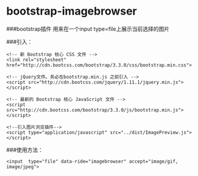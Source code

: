 bootstrap-imagebrowser
======================

###bootstrap插件  用来在一个input type=file上展示当前选择的图片

###引入：
```
<!-- 新 Bootstrap 核心 CSS 文件 -->
<link rel="stylesheet" href="http://cdn.bootcss.com/bootstrap/3.3.0/css/bootstrap.min.css">

<!-- jQuery文件。务必在bootstrap.min.js 之前引入 -->
<script src="http://cdn.bootcss.com/jquery/1.11.1/jquery.min.js"></script>

<!-- 最新的 Bootstrap 核心 JavaScript 文件 -->
<script src="http://cdn.bootcss.com/bootstrap/3.3.0/js/bootstrap.min.js"></script>

<!--引入图片浏览插件-->
<script type="application/javascript" src="../dist/ImagePreview.js"></script>
```

###使用方法：
```
<input  type="file" data-ride="imagebrowser" accept="image/gif, image/jpeg">
```
